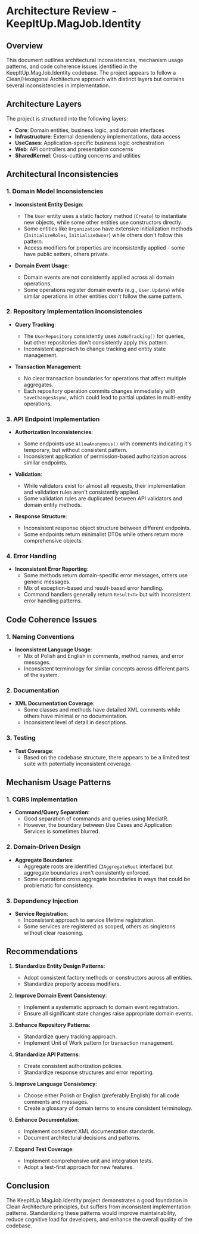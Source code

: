 # Architecture Review - KeepItUp.MagJob.Identity

## Overview

This document outlines architectural inconsistencies, mechanism usage patterns, and code coherence issues identified in the KeepItUp.MagJob.Identity codebase. The project appears to follow a Clean/Hexagonal Architecture approach with distinct layers but contains several inconsistencies in implementation.

## Architecture Layers

The project is structured into the following layers:

- **Core**: Domain entities, business logic, and domain interfaces
- **Infrastructure**: External dependency implementations, data access
- **UseCases**: Application-specific business logic orchestration
- **Web**: API controllers and presentation concerns
- **SharedKernel**: Cross-cutting concerns and utilities

## Architectural Inconsistencies

### 1. Domain Model Inconsistencies

- **Inconsistent Entity Design**: 
  - The `User` entity uses a static factory method (`Create`) to instantiate new objects, while some other entities use constructors directly.
  - Some entities like `Organization` have extensive initialization methods (`InitializeRoles`, `InitializeOwner`) while others don't follow this pattern.
  - Access modifiers for properties are inconsistently applied - some have public setters, others private.

- **Domain Event Usage**:
  - Domain events are not consistently applied across all domain operations.
  - Some operations register domain events (e.g., `User.Update`) while similar operations in other entities don't follow the same pattern.

### 2. Repository Implementation Inconsistencies

- **Query Tracking**:
  - The `UserRepository` consistently uses `AsNoTracking()` for queries, but other repositories don't consistently apply this pattern.
  - Inconsistent approach to change tracking and entity state management.

- **Transaction Management**:
  - No clear transaction boundaries for operations that affect multiple aggregates.
  - Each repository operation commits changes immediately with `SaveChangesAsync`, which could lead to partial updates in multi-entity operations.

### 3. API Endpoint Implementation

- **Authorization Inconsistencies**:
  - Some endpoints use `AllowAnonymous()` with comments indicating it's temporary, but without consistent pattern.
  - Inconsistent application of permission-based authorization across similar endpoints.

- **Validation**:
  - While validators exist for almost all requests, their implementation and validation rules aren't consistently applied.
  - Some validation rules are duplicated between API validators and domain entity methods.

- **Response Structure**:
  - Inconsistent response object structure between different endpoints.
  - Some endpoints return minimalist DTOs while others return more comprehensive objects.

### 4. Error Handling

- **Inconsistent Error Reporting**:
  - Some methods return domain-specific error messages, others use generic messages.
  - Mix of exception-based and result-based error handling.
  - Command handlers generally return `Result<T>` but with inconsistent error handling patterns.

## Code Coherence Issues

### 1. Naming Conventions

- **Inconsistent Language Usage**:
  - Mix of Polish and English in comments, method names, and error messages.
  - Inconsistent terminology for similar concepts across different parts of the system.

### 2. Documentation

- **XML Documentation Coverage**:
  - Some classes and methods have detailed XML comments while others have minimal or no documentation.
  - Inconsistent level of detail in descriptions.

### 3. Testing

- **Test Coverage**:
  - Based on the codebase structure, there appears to be a limited test suite with potentially inconsistent coverage.

## Mechanism Usage Patterns

### 1. CQRS Implementation

- **Command/Query Separation**:
  - Good separation of commands and queries using MediatR.
  - However, the boundary between Use Cases and Application Services is sometimes blurred.

### 2. Domain-Driven Design

- **Aggregate Boundaries**:
  - Aggregate roots are identified (`IAggregateRoot` interface) but aggregate boundaries aren't consistently enforced.
  - Some operations cross aggregate boundaries in ways that could be problematic for consistency.

### 3. Dependency Injection

- **Service Registration**:
  - Inconsistent approach to service lifetime registration.
  - Some services are registered as scoped, others as singletons without clear reasoning.

## Recommendations

1. **Standardize Entity Design Patterns**:
   - Adopt consistent factory methods or constructors across all entities.
   - Standardize property access modifiers.

2. **Improve Domain Event Consistency**:
   - Implement a systematic approach to domain event registration.
   - Ensure all significant state changes raise appropriate domain events.

3. **Enhance Repository Patterns**:
   - Standardize query tracking approach.
   - Implement Unit of Work pattern for transaction management.

4. **Standardize API Patterns**:
   - Create consistent authorization policies.
   - Standardize response structures and error reporting.

5. **Improve Language Consistency**:
   - Choose either Polish or English (preferably English) for all code comments and messages.
   - Create a glossary of domain terms to ensure consistent terminology.

6. **Enhance Documentation**:
   - Implement consistent XML documentation standards.
   - Document architectural decisions and patterns.

7. **Expand Test Coverage**:
   - Implement comprehensive unit and integration tests.
   - Adopt a test-first approach for new features.

## Conclusion

The KeepItUp.MagJob.Identity project demonstrates a good foundation in Clean Architecture principles, but suffers from inconsistent implementation patterns. Standardizing these patterns would improve maintainability, reduce cognitive load for developers, and enhance the overall quality of the codebase. 